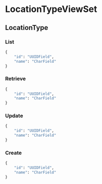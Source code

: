 # LocationTypeViewSet
## LocationType
### List
```python
{
    "id": "UUIDField",
    "name": "CharField"
}
```

### Retrieve
```python
{
    "id": "UUIDField",
    "name": "CharField"
}
```

### Update
```python
{
    "id": "UUIDField",
    "name": "CharField"
}
```

### Create
```python
{
    "id": "UUIDField",
    "name": "CharField"
}
```

